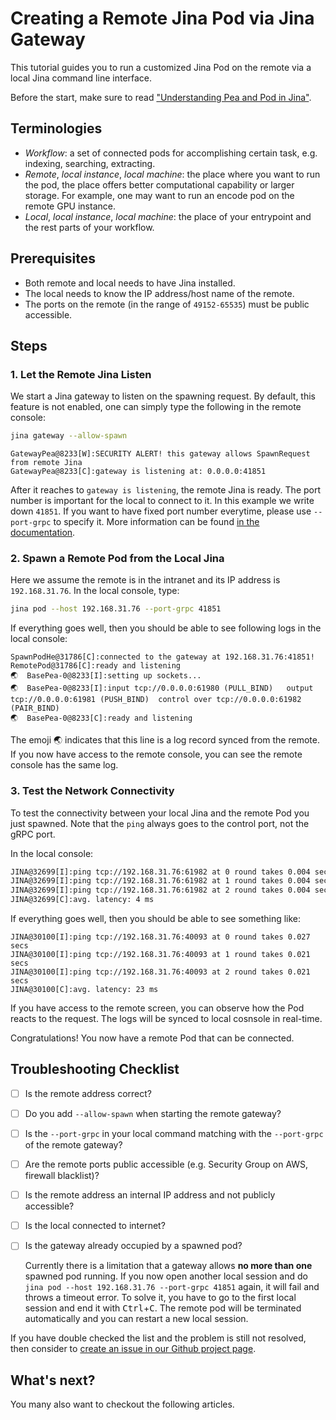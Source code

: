 # Creating a Remote Jina Pod via Jina Gateway 
   
   
This tutorial guides you to run a customized Jina Pod on the remote via a local Jina command line interface.

Before the start, make sure to read ["Understanding Pea and Pod in Jina"](/tba). 

## Terminologies

- *Workflow*: a set of connected pods for accomplishing certain task, e.g. indexing, searching, extracting. 
- *Remote*, *local instance*, *local machine*: the place where you want to run the pod, the place offers better computational capability or larger storage. For example, one may want to run an encode pod on the remote GPU instance.  
- *Local*, *local instance*, *local machine*: the place of your entrypoint and the rest parts of your workflow.

## Prerequisites

- Both remote and local needs to have Jina installed.
- The local needs to know the IP address/host name of the remote.
- The ports on the remote (in the range of `49152-65535`) must be public accessible.

## Steps

### 1. Let the Remote Jina Listen 
We start a Jina gateway to listen on the spawning request. By default, this feature is not enabled, one can simply type the following in the remote console:
 
```bash
jina gateway --allow-spawn
```
  
```text
GatewayPea@8233[W]:SECURITY ALERT! this gateway allows SpawnRequest from remote Jina
GatewayPea@8233[C]:gateway is listening at: 0.0.0.0:41851
```

After it reaches to `gateway is listening`, the remote Jina is ready. The port number is important for the local to connect to it. In this example we write down `41851`. If you want to have fixed port number everytime, please use `--port-grpc` to specify it. More information can be found [in the documentation](/tba).

### 2. Spawn a Remote Pod from the Local Jina

Here we assume the remote is in the intranet and its IP address is `192.168.31.76`. In the local console, type:

```bash
jina pod --host 192.168.31.76 --port-grpc 41851
```

If everything goes well, then you should be able to see following logs in the local console:
```text
SpawnPodHe@31786[C]:connected to the gateway at 192.168.31.76:41851!
RemotePod@31786[C]:ready and listening
🌏  BasePea-0@8233[I]:setting up sockets...
🌏  BasePea-0@8233[I]:input tcp://0.0.0.0:61980 (PULL_BIND) 	 output tcp://0.0.0.0:61981 (PUSH_BIND)	 control over tcp://0.0.0.0:61982 (PAIR_BIND)
🌏  BasePea-0@8233[C]:ready and listening
```

The emoji 🌏 indicates that this line is a log record synced from the remote. If you now have access to the remote console, you can see the remote console has the same log. 

### 3. Test the Network Connectivity

To test the connectivity between your local Jina and the remote Pod you just spawned. Note that the `ping` always goes to the control port, not the gRPC port. 
 
In the local console:
```bash
JINA@32699[I]:ping tcp://192.168.31.76:61982 at 0 round takes 0.004 secs
JINA@32699[I]:ping tcp://192.168.31.76:61982 at 1 round takes 0.004 secs
JINA@32699[I]:ping tcp://192.168.31.76:61982 at 2 round takes 0.004 secs
JINA@32699[C]:avg. latency: 4 ms
```

If everything goes well, then you should be able to see something like:
```text
JINA@30100[I]:ping tcp://192.168.31.76:40093 at 0 round takes 0.027 secs
JINA@30100[I]:ping tcp://192.168.31.76:40093 at 1 round takes 0.021 secs
JINA@30100[I]:ping tcp://192.168.31.76:40093 at 2 round takes 0.021 secs
JINA@30100[C]:avg. latency: 23 ms
```

If you have access to the remote screen, you can observe how the Pod reacts to the request. The logs will be synced to local cosnsole in real-time. 

Congratulations! You now have a remote Pod that can be connected.

## Troubleshooting Checklist

- [ ] Is the remote address correct?
- [ ] Do you add `--allow-spawn` when starting the remote gateway?
- [ ] Is the `--port-grpc` in your local command matching with the `--port-grpc` of the remote gateway?
- [ ] Are the remote ports public accessible (e.g. Security Group on AWS, firewall blacklist)?
- [ ] Is the remote address an internal IP address and not publicly accessible? 
- [ ] Is the local connected to internet?
- [ ] Is the gateway already occupied by a spawned pod?

    Currently there is a limitation that a gateway allows **no more than one** spawned pod running. If you now open another local session and do `jina pod --host 192.168.31.76 --port-grpc 41851` again, it will fail and throws a timeout error. To solve it, you have to go to the first local session and end it with <kbd>Ctrl</kbd>+<kbd>C</kbd>. The remote pod will be terminated automatically and you can restart a new local session.

If you have double checked the list and the problem is still not resolved, then consider to [create an issue in our Github project page](https://github.com/jina-ai/jina/issues/new).

## What's next?

You many also want to checkout the following articles.

